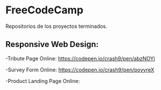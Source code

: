 # FreeCodeCamp
Repositorios de los proyectos terminados.

## Responsive Web Design:

-Tribute Page
Online: https://codepen.io/crash9/pen/abzNOYj

-Survey Form
Online: https://codepen.io/crash9/pen/povyreX

-Product Landing Page
Online:
